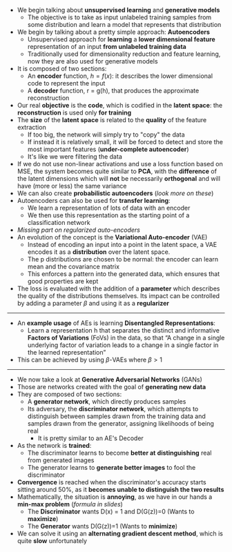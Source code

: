 + We begin talking about **unsupervised learning** and **generative models**
	+ The objective is to take as input unlabeled training samples from some distribution and learn a model that represents that distribution
+ We begin by talking about a pretty simple approach: **Autoencoders**
	+ Unsupervised approach for **learning** a **lower dimensional feature** representation of an input **from unlabeled training data**
	+ Traditionally used for dimensionality reduction and feature learning, now they are also used for generative models
+ It is composed of two sections:
	+ An **encoder** function, $h = f(x)$: it describes the lower dimensional code to represent the input
	+ A **decoder** function, r = g(h), that produces the approximate reconstruction
+ Our real **objective** is the **code**, which is codified in the **latent space**: the **reconstruction** is used only **for training**
+ The **size** of the **latent space** is related to the **quality** of the feature extraction
	+ If too big, the network will simply try to "copy" the data
	+ If instead it is relatively small, it will be forced to detect and store the most important features (**under-complete autoencoder**)
	+ It's like we were filtering the data
+ If we do not use non-linear activations and use a loss function based on MSE, the system becomes quite similar to **PCA**, with the **difference** of the latent dimensions which will **not** be necessarily **orthogonal** and will have (more or less) the same variance
+ We can also create **probabilistic autoencoders** (*look more on these*)
+ Autoencoders can also be used for **transfer learning**:
	+ We learn a representation of lots of data with an encoder
	+ We then use this representation as the starting point of a classification network 
+ *Missing part on regularized auto-encoders*
+ An evolution of the concept is the **Variational Auto-encoder** (VAE)
	+ Instead of encoding an input into a point in the latent space, a VAE encodes it as a **distribution** over the latent space.
	+ The p distributions are chosen to be normal: the encoder can learn mean and the covariance matrix
	+ This enforces a pattern into the generated data, which ensures that good properties are kept
+ The loss is evaluated with the addition of a **parameter** which describes the quality of the distributions themselves. Its impact can be controlled by adding a parameter $\beta$ and using it as a **regularizer**
---
+ An **example usage** of AEs is learning **Disentangled Representations**:
	+ Learn a representation h that separates the distinct and informative **Factors of Variations** (FoVs) in the data, so that “A change in a single underlying factor of variation leads to a change in a single factor in the learned representation”
+ This can be achieved by using $\beta$-VAEs where $\beta > 1$ 
---
+ We now take a look at **Generative Adversarial Networks** (GANs)
+ Those are networks created with the goal of **generating new data**
+ They are composed of two sections:
	+ A **generator network**, which directly produces samples
	+ Its adversary, the **discriminator network**, which attempts to distinguish between samples drawn from the training data and samples drawn from the generator, assigning likelihoods of being real
		+ It is pretty similar to an AE's Decoder
+ As the network is **trained**:
	+ The discriminator learns to become **better at** **distinguishing** real from generated images
	+ The generator learns to **generate better images** to fool the discriminator
+ **Convergence** is reached when the discriminator's accuracy starts sitting around 50%, as it **becomes unable to distinguish the two results**
+ Mathematically, the situation is **annoying**, as we have in our hands a **min-max problem** (*formula in slides*)
	+ The **Discriminator** wants D(x) = 1 and D(G(z))=0 (Wants to **maximize**)
	+ The **Generator** wants D(G(z))=1 (Wants to **minimize**)
+ We can solve it using an **alternating gradient descent method**, which is quite **slow** unfortunately 